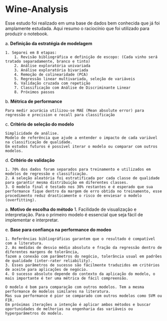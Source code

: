 # Wine-Analysis
Esse estudo foi realizado em uma base de dados bem conhecida que já foi amplamente estudada.
Aqui resumo o raciocínio que foi utilizado para produzir o notebook.


a. **Definição da estratégia de modelagem**

    1. Separei em 8 etapas:
    	1. Revisão bibliográfica e definição de escopo: (Cada vinho será tratado separadamente, branco e tinto)
    	2. Análise exploratória univariada
    	3. Análise exploratória bivariada
    	4. Remoção de colinearidade (PCA)
    	5. Regressão linear multivariada, seleção de variáveis
    	6. Validação cruzada com repetição
    	7. Classificação com Análise de Discriminante Linear
    	8. Próximos passos

b. **Métrica de performance**

	Para medir acurácia utilizou-se MAE (Mean absolute error) para regressão e precision e recall para classificação

c. **Critério de seleção do modelo**

	Simplicidade de análise. 
	Modelo de referência que ajude a entender o impacto de cada variável na classificação de qualidade.
	Em estudos futuros é possível iterar o modelo ou comparar com outros modelos.

d. **Critério de validação**

	1. 70% dos dados foram separados para treinamento e utilizados em modelos de regressão e classificação.
	2. A seleção aleatória foi estratificada por cada classe de qualidade para garantir mesma distribuição em diferentes classes.
	3. O modelo final é testado nos 30% restantes e é esperado que sua performance fique dentro da margem de erro obtida no treinamento, esse 
	procedimento reduz drasticamente o risco de enviesar o modelo (overfitting).
	
  a. **Motivo de escolha do método**
    1. Facilidade de visualização e interpretação. Para o primeiro modelo é essencial que seja fácil de implementar e interpretar.

e. **Base para confiança na performance do modeo**

	1. Referências bibliográficas garantem que o resultado é compatível com a literatura. 
	2. As medidas de desvio médio absoluto e fração da regressão dentro de diferentes margens de tolerãncia,
	fazem a conexão com parâmetros do negócio, tolerância usual em padrões de qualidade (inter-rater reliability). 
	3. Esses parâmetros de sucesso são fácilmente traduzidos em critérios de aceite para aplicações de negócio.
	4. O sucesso absoluto depende do contexto da aplicação do modelo, o mais importante é ter uma métrica de fácil compreensão.

	O modelo é bom para comparação com outros modelos. Tem a mesma performance de modelos similares na literatura. 
	Mas sua performance é pior se comparado com outros modelos como SVM ou FIR. 
	Em próximas iterações a intenção é aplicar ambos métodos e buscar oportunidades de melhorias na engenharia das variáveis ou hyperparâmetros do modelo.
